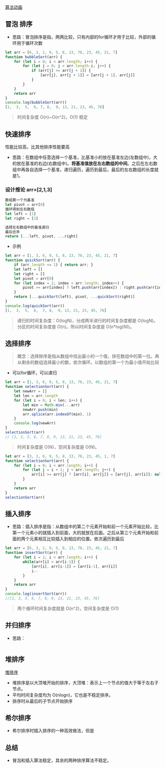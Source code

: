 [算法动画](https://visualgo.net/zh/sorting)

## 冒泡 排序
* 思路：冒泡排序是指，两两比较，只有内部的for循环才用于比较，外部的循环用于循环次数
``` js
let arr = [6, 3, 1, 9, 5, 8, 13, 76, 23, 45, 21, 7]
function bubbleSort(arr) {
    for (let i = 0; i < arr.length; i++) {
        for (let j = 0; j < arr.length-i; j++) {
            if (arr[j] >= arr[j + 1]) {
                [arr[j], arr[j + 1]] = [arr[j + 1], arr[j]]
            }
        }
    }
    return arr
}
console.log(bubbleSort(arr))
[1,  3,  5,  6, 7, 8,  9, 13, 21, 23, 45, 76]
```
> 时间复杂度 O(n)~O(n^2)，O(1) 稳定


## 快速排序
性能比较高，比其他排序性能要高
* 思路：在数组中任意选择一个基准，比基准小的放在基准左边(左数组中)，大的放在基准的右边(右数组中)。**将基准值放在左右数组的中间**。之后在左右数组中再各自选择一个基准，递归遍历，遍历到最后，最后的左右数组的长度就是1。
### 设计推论 arr=[2,1,3]
``` js
数组第一个为基准 
let pivot = arr[0]
循环得到左右数组
let left = [1]
let right = [3]

选择左右数组中的基准递归
最后合并
return [...left, pivot, ...right]
```

* 示例
``` js
let arr = [1, 3, 6, 9, 5, 8, 13, 76, 23, 45, 21, 7]
function quickSort(arr) {
    if (arr.length <= 1) { return arr; }
    let left = []
    let right = []
    let pivot = arr[0]
    for (let index = 1; index < arr.length; index++) {
        pivot >= arr[index] ? left.push(arr[index]) : right.push(arr[index])
    }
    return [...quickSort(left), pivot, ...quickSort(right)] 
}
console.log(quickSort(arr))
[1,  3,  5,  6,  7, 8,  9, 13, 21, 23, 45, 76]
```
> 递归的时间复杂度：O(logN)，分成两半进行的时间复杂度都是 O(logN)。分区的时间复杂度是 O(n)。所以时间复杂度是 O(n*log(N))。


## 选择排序
> 概念：选择排序是指从数组中找出最小的一个值，排在数组中的第一位。再从剩余的数组选择最小的数，依次循环。以数组的第一个为最小值开始比较
* 可以for循环，可以递归
``` js
let arr = [1, 3, 6, 9, 5, 8, 13, 76, 23, 45, 21, 7]
function selectionSort(arr) {
    let newArr = []
    let len = arr.length
    for (let i = 0; i < len; i++) {
        let min = Math.min(...arr)
        newArr.push(min)
        arr.splice(arr.indexOf(min), 1)
    }
    console.log(newArr)
}
selectionSort(arr)
// [1, 3, 5, 6, 7, 8, 9, 13, 21, 23, 45, 76]
```
> 时间复杂度是 O(N)，空间复杂度是 O(N)。
``` js
let arr = [3, 2, 6, 9, 5, 8, 13, 76, 23, 45, 1, 7]
function selectionSort(arr) {
    for (let i = 0; i < arr.length; i++) {
        for (let j = i + 1; j < arr.length; j++) {
            arr[i] >= arr[j] ? [arr[i], arr[j]] = [arr[j], arr[i]]: null
        }
    }
    return arr
}
selectionSort(arr)
```

## 插入排序
* 思路：插入排序是指：从数组中的第二个元素开始和前一个元素开始比较，比第一个元素小的就插入到前面，大的就放在后面。之后从第三个元素开始和前面的两个元素相互比较插入到相应的位置。依次遍历到最后
``` js
let arr = [6, 3, 1, 9, 5, 8, 13, 76, 23, 45, 21, 7]
function insertSort(arr) {
    for (let i = 1; i < arr.length; i++) {
        while(arr[i] < arr[i-1]) {
            [arr[i], arr[i-1]] = [arr[i-1], arr[i]]
            i--
        }
    }
    return arr
}
console.log(insertSort(arr))
//[1, 3, 5, 6, 7, 8, 9, 13, 21, 23, 45, 76]
```
> 两个循环时间复杂度就是 O(n^2)，空间复杂度是 O(1)

## 并归排序
* 思路：
``` js


```

## 堆排序
[堆排序](https://www.nowcoder.com/test/question/done?tid=45978717&qid=372707#summary)
* 堆排序是以大顶堆开始的排序，大顶堆：表示上一个节点的值大于等于左右子节点。
* 平均时间复杂度均为 O(nlogn)，它也是不稳定排序。
* 排序时从最后的子节点开始排序

## 希尔排序
* 希尔排序时插入排序的一种高效做法，但是



## 总结
* 冒泡和插入算法稳定，其余的两种排序算法不稳定。






